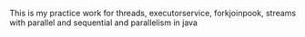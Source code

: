This is my practice work for threads, executorservice, forkjoinpook, streams with parallel and sequential and parallelism in java
